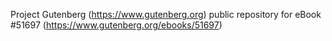 Project Gutenberg (https://www.gutenberg.org) public repository for
eBook #51697 (https://www.gutenberg.org/ebooks/51697)
